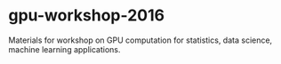 # gpu-workshop-2016
Materials for workshop on GPU computation for statistics, data science, machine learning applications. 
